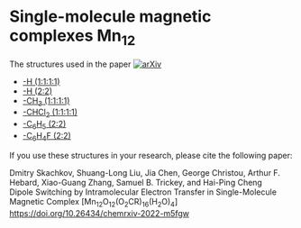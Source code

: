 # Single-molecule magnetic complexes Mn<sub>12</sub>   

The structures used in the paper [![arXiv](https://img.shields.io/badge/ChemRxiv-m5fgw_(2022)-9cf)](https://doi.org/10.26434/chemrxiv-2022-m5fgw)    

   * [-H (1:1:1:1)](Mn12-H_1_1_1_1)
   * [-H (2:2)](https://github.com/Dmitry-Skachkov/SMM-Mn12/tree/main/Mn12-H_2_2)
   * [-CH<sub>3</sub> (1:1:1:1)](https://github.com/Dmitry-Skachkov/SMM-Mn12/tree/main/Mn12-CH3)
   * [-CHCl<sub>2</sub> (1:1:1:1)](https://github.com/Dmitry-Skachkov/SMM-Mn12/tree/main/Mn12-CHCl2)
   * [-C<sub>6</sub>H<sub>5</sub> (2:2)](https://github.com/Dmitry-Skachkov/SMM-Mn12/tree/main/Mn12-C6H5)
   * [-C<sub>6</sub>H<sub>4</sub>F (2:2)](https://github.com/Dmitry-Skachkov/SMM-Mn12/tree/main/Mn12-C6H4F)

If you use these structures in your research, please cite the following paper:

Dmitry Skachkov, Shuang-Long Liu, Jia Chen, George Christou, Arthur F. Hebard, Xiao-Guang Zhang, Samuel B. Trickey, and Hai-Ping Cheng   
Dipole Switching by Intramolecular Electron Transfer in Single-Molecule Magnetic Complex [Mn<sub>12</sub>O<sub>12</sub>(O<sub>2</sub>CR)<sub>16</sub>(H<sub>2</sub>O)<sub>4</sub>]   
https://doi.org/10.26434/chemrxiv-2022-m5fgw 
